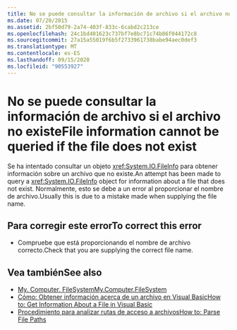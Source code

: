 ```yaml
---
title: No se puede consultar la información de archivo si el archivo no existe
ms.date: 07/20/2015
ms.assetid: 2bf50d79-2a74-403f-833c-6cabd2c213ce
ms.openlocfilehash: 24c1bd401623c737bf7e8bc71c74b86f044172c8
ms.sourcegitcommit: 27a15a55019f6b5f2733961738babe94aec0def3
ms.translationtype: MT
ms.contentlocale: es-ES
ms.lasthandoff: 09/15/2020
ms.locfileid: "90553927"
---
```

# <a name="file-information-cannot-be-queried-if-the-file-does-not-exist"></a><span data-ttu-id="62c91-102">No se puede consultar la información de archivo si el archivo no existe</span><span class="sxs-lookup"><span data-stu-id="62c91-102">File information cannot be queried if the file does not exist</span></span>
<span data-ttu-id="62c91-103">Se ha intentado consultar un objeto <xref:System.IO.FileInfo> para obtener información sobre un archivo que no existe.</span><span class="sxs-lookup"><span data-stu-id="62c91-103">An attempt has been made to query a <xref:System.IO.FileInfo> object for information about a file that does not exist.</span></span> <span data-ttu-id="62c91-104">Normalmente, esto se debe a un error al proporcionar el nombre de archivo.</span><span class="sxs-lookup"><span data-stu-id="62c91-104">Usually this is due to a mistake made when supplying the file name.</span></span>  
  
## <a name="to-correct-this-error"></a><span data-ttu-id="62c91-105">Para corregir este error</span><span class="sxs-lookup"><span data-stu-id="62c91-105">To correct this error</span></span>  
  
- <span data-ttu-id="62c91-106">Compruebe que está proporcionando el nombre de archivo correcto.</span><span class="sxs-lookup"><span data-stu-id="62c91-106">Check that you are supplying the correct file name.</span></span>  
  
## <a name="see-also"></a><span data-ttu-id="62c91-107">Vea también</span><span class="sxs-lookup"><span data-stu-id="62c91-107">See also</span></span>

- [<span data-ttu-id="62c91-108">My. Computer. FileSystem</span><span class="sxs-lookup"><span data-stu-id="62c91-108">My.Computer.FileSystem</span></span>](xref:Microsoft.VisualBasic.FileIO.FileSystem)
- <span data-ttu-id="62c91-109">[Cómo: Obtener información acerca de un archivo en Visual Basic](/previous-versions/visualstudio/visual-studio-2010/abtzf6f7(v=vs.100))</span><span class="sxs-lookup"><span data-stu-id="62c91-109">[How to: Get Information About a File in Visual Basic](/previous-versions/visualstudio/visual-studio-2010/abtzf6f7(v=vs.100))</span></span>
- [<span data-ttu-id="62c91-110">Procedimiento para analizar rutas de acceso a archivos</span><span class="sxs-lookup"><span data-stu-id="62c91-110">How to: Parse File Paths</span></span>](../developing-apps/programming/drives-directories-files/how-to-parse-file-paths.md)
